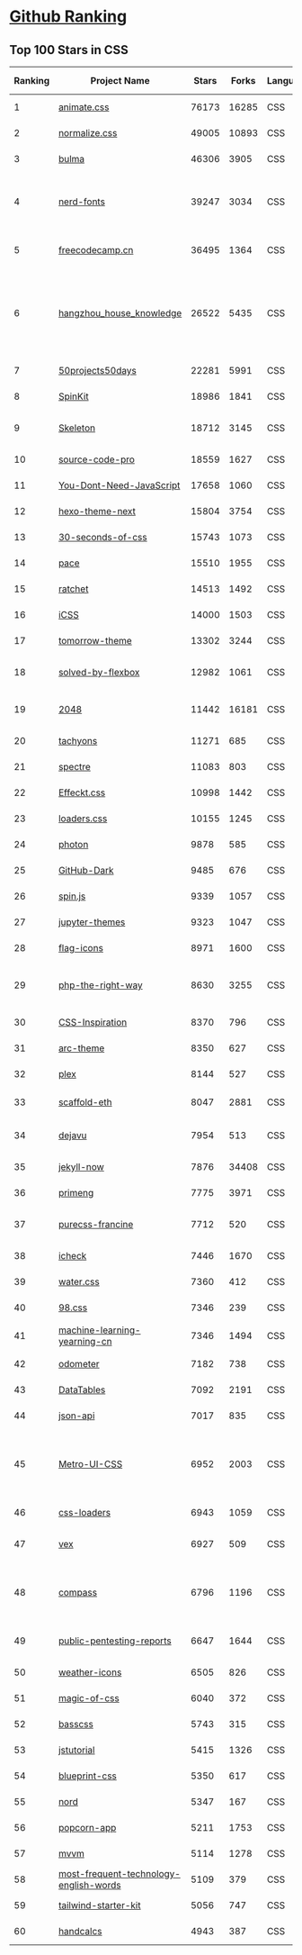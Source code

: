 [Github Ranking](../README.md)
==========

## Top 100 Stars in CSS

| Ranking | Project Name | Stars | Forks | Language | Open Issues | Description | Last Commit |
| ------- | ------------ | ----- | ----- | -------- | ----------- | ----------- | ----------- |
| 1 | [animate.css](https://github.com/animate-css/animate.css) | 76173 | 16285 | CSS | 21 | 🍿 A cross-browser library of CSS animations. As easy to use as an easy thing. | 2022-10-28T19:02:33Z |
| 2 | [normalize.css](https://github.com/necolas/normalize.css) | 49005 | 10893 | CSS | 41 | A modern alternative to CSS resets | 2022-06-11T00:15:12Z |
| 3 | [bulma](https://github.com/jgthms/bulma) | 46306 | 3905 | CSS | 162 | Modern CSS framework based on Flexbox | 2022-10-03T11:08:26Z |
| 4 | [nerd-fonts](https://github.com/ryanoasis/nerd-fonts) | 39247 | 3034 | CSS | 222 | Iconic font aggregator, collection, & patcher. 3,600+ icons, 50+ patched fonts: Hack, Source Code Pro, more. Glyph collections: Font Awesome, Material Design Icons, Octicons, & more | 2022-10-29T18:24:05Z |
| 5 | [freecodecamp.cn](https://github.com/FreeCodeCampChina/freecodecamp.cn) | 36495 | 1364 | CSS | 140 | FCC China open source codebase and curriculum. Learn to code and help nonprofits. | 2021-08-02T08:34:49Z |
| 6 | [hangzhou_house_knowledge](https://github.com/houshanren/hangzhou_house_knowledge) | 26522 | 5435 | CSS | 0 | 2017年买房经历总结出来的买房购房知识分享给大家，希望对大家有所帮助。买房不易，且买且珍惜。Sharing the knowledge of buy an own house that according  to the experience at hangzhou in 2017 to all the people. It's not easy to buy a own house, so I hope that it would be useful to everyone. | 2022-02-28T10:57:30Z |
| 7 | [50projects50days](https://github.com/bradtraversy/50projects50days) | 22281 | 5991 | CSS | 0 | 50+ mini web projects using HTML, CSS & JS | 2022-10-20T10:16:45Z |
| 8 | [SpinKit](https://github.com/tobiasahlin/SpinKit) | 18986 | 1841 | CSS | 5 | A collection of loading indicators animated with CSS | 2020-08-01T09:04:59Z |
| 9 | [Skeleton](https://github.com/dhg/Skeleton) | 18712 | 3145 | CSS | 74 | Skeleton: A Dead Simple, Responsive Boilerplate for Mobile-Friendly Development | 2022-07-29T11:09:39Z |
| 10 | [source-code-pro](https://github.com/adobe-fonts/source-code-pro) | 18559 | 1627 | CSS | 62 | Monospaced font family for user interface and coding environments | 2022-05-30T15:49:35Z |
| 11 | [You-Dont-Need-JavaScript](https://github.com/you-dont-need/You-Dont-Need-JavaScript) | 17658 | 1060 | CSS | 29 | CSS is powerful, you can do a lot of things without JS. | 2022-10-31T18:18:53Z |
| 12 | [hexo-theme-next](https://github.com/iissnan/hexo-theme-next) | 15804 | 3754 | CSS | 74 | Elegant theme for Hexo.  | 2022-02-24T01:59:52Z |
| 13 | [30-seconds-of-css](https://github.com/30-seconds/30-seconds-of-css) | 15743 | 1073 | CSS | 0 | Short CSS code snippets for all your development needs | 2022-10-29T13:17:30Z |
| 14 | [pace](https://github.com/CodeByZach/pace) | 15510 | 1955 | CSS | 283 | Automatically add a progress bar to your site. | 2022-08-15T23:50:10Z |
| 15 | [ratchet](https://github.com/twbs/ratchet) | 14513 | 1492 | CSS | 202 | Build mobile apps with simple HTML, CSS, and JavaScript components.  | 2021-05-26T13:51:40Z |
| 16 | [iCSS](https://github.com/chokcoco/iCSS) | 14000 | 1503 | CSS | 188 | 不止于 CSS | 2022-10-27T02:41:20Z |
| 17 | [tomorrow-theme](https://github.com/chriskempson/tomorrow-theme) | 13302 | 3244 | CSS | 0 | Tomorrow Theme | 2022-07-09T10:34:23Z |
| 18 | [solved-by-flexbox](https://github.com/philipwalton/solved-by-flexbox) | 12982 | 1061 | CSS | 22 | A showcase of problems once hard or impossible to solve with CSS alone, now made trivially easy with Flexbox. | 2022-07-20T02:40:52Z |
| 19 | [2048](https://github.com/gabrielecirulli/2048) | 11442 | 16181 | CSS | 60 | A small clone of 1024 (https://play.google.com/store/apps/details?id=com.veewo.a1024) | 2022-10-21T01:29:50Z |
| 20 | [tachyons](https://github.com/tachyons-css/tachyons) | 11271 | 685 | CSS | 73 | Functional css for humans | 2022-11-01T22:34:28Z |
| 21 | [spectre](https://github.com/picturepan2/spectre) | 11083 | 803 | CSS | 161 | Spectre.css - A Lightweight, Responsive and Modern CSS Framework | 2022-06-05T19:46:13Z |
| 22 | [Effeckt.css](https://github.com/h5bp/Effeckt.css) | 10998 | 1442 | CSS | 0 | This repo is archived. Thanks! | 2019-03-01T16:28:55Z |
| 23 | [loaders.css](https://github.com/ConnorAtherton/loaders.css) | 10155 | 1245 | CSS | 9 | Delightful, performance-focused pure css loading animations. | 2022-03-15T16:39:14Z |
| 24 | [photon](https://github.com/connors/photon) | 9878 | 585 | CSS | 66 | The fastest way to build beautiful Electron apps using simple HTML and CSS | 2022-10-23T10:19:31Z |
| 25 | [GitHub-Dark](https://github.com/StylishThemes/GitHub-Dark) | 9485 | 676 | CSS | 43 | :octocat: Dark GitHub style | 2022-11-01T02:42:46Z |
| 26 | [spin.js](https://github.com/fgnass/spin.js) | 9339 | 1057 | CSS | 12 | A spinning activity indicator | 2021-09-01T22:19:41Z |
| 27 | [jupyter-themes](https://github.com/dunovank/jupyter-themes) | 9323 | 1047 | CSS | 188 | Custom Jupyter Notebook Themes | 2022-10-17T19:47:53Z |
| 28 | [flag-icons](https://github.com/lipis/flag-icons) | 8971 | 1600 | CSS | 8 | :flags: A curated collection of all country flags in SVG — plus the CSS for easier integration | 2022-10-29T23:55:07Z |
| 29 | [php-the-right-way](https://github.com/codeguy/php-the-right-way) | 8630 | 3255 | CSS | 21 | An easy-to-read, quick reference for PHP best practices, accepted coding standards, and links to authoritative tutorials around the Web | 2022-10-30T14:46:54Z |
| 30 | [CSS-Inspiration](https://github.com/chokcoco/CSS-Inspiration) | 8370 | 796 | CSS | 355 | CSS Inspiration，在这里找到写 CSS 的灵感！ | 2022-07-03T09:54:55Z |
| 31 | [arc-theme](https://github.com/horst3180/arc-theme) | 8350 | 627 | CSS | 175 | A flat theme with transparent elements | 2021-02-22T01:52:31Z |
| 32 | [plex](https://github.com/IBM/plex) | 8144 | 527 | CSS | 49 | The package of IBM’s typeface, IBM Plex. | 2022-09-17T04:14:00Z |
| 33 | [scaffold-eth](https://github.com/scaffold-eth/scaffold-eth) | 8047 | 2881 | CSS | 30 | 🏗 forkable Ethereum dev stack focused on fast product iterations  | 2022-10-30T13:38:56Z |
| 34 | [dejavu](https://github.com/appbaseio/dejavu) | 7954 | 513 | CSS | 49 | The Missing Web UI for Elasticsearch: Import, browse and edit data with rich filters and query views, create search UIs visually. | 2022-08-06T13:04:07Z |
| 35 | [jekyll-now](https://github.com/barryclark/jekyll-now) | 7876 | 34408 | CSS | 143 | Build a Jekyll blog in minutes, without touching the command line. | 2022-11-01T19:15:59Z |
| 36 | [primeng](https://github.com/primefaces/primeng) | 7775 | 3971 | CSS | 1237 | The Most Complete Angular UI Component Library | 2022-11-01T14:29:45Z |
| 37 | [purecss-francine](https://github.com/cyanharlow/purecss-francine) | 7712 | 520 | CSS | 44 | HTML/CSS drawing in the style of an 18th-century oil painting. Hand-coded entirely in HTML & CSS. | 2022-08-18T09:48:16Z |
| 38 | [icheck](https://github.com/dargullin/icheck) | 7446 | 1670 | CSS | 164 | Highly customizable checkboxes and radio buttons (jQuery & Zepto) | 2020-12-19T03:59:54Z |
| 39 | [water.css](https://github.com/kognise/water.css) | 7360 | 412 | CSS | 24 | A drop-in collection of CSS styles to make simple websites just a little nicer | 2022-10-31T16:42:49Z |
| 40 | [98.css](https://github.com/jdan/98.css) | 7346 | 239 | CSS | 24 | A design system for building faithful recreations of old UIs | 2022-10-29T16:04:11Z |
| 41 | [machine-learning-yearning-cn](https://github.com/deeplearning-ai/machine-learning-yearning-cn) | 7346 | 1494 | CSS | 1 | Machine Learning Yearning 中文版 - 《机器学习训练秘籍》 - Andrew Ng 著 | 2022-10-06T01:16:28Z |
| 42 | [odometer](https://github.com/HubSpot/odometer) | 7182 | 738 | CSS | 78 | Smoothly transitions numbers with ease. #hubspot-open-source | 2018-06-30T03:01:51Z |
| 43 | [DataTables](https://github.com/DataTables/DataTables) | 7092 | 2191 | CSS | 0 | Tables plug-in for jQuery | 2022-01-25T11:01:31Z |
| 44 | [json-api](https://github.com/json-api/json-api) | 7017 | 835 | CSS | 113 | A specification for building JSON APIs | 2022-11-01T17:52:25Z |
| 45 | [Metro-UI-CSS](https://github.com/olton/Metro-UI-CSS) | 6952 | 2003 | CSS | 58 | Impressive component library for expressive web development! Build responsive projects on the web with the first front-end component library in Metro Style. And now there are even more opportunities every day! | 2022-11-01T12:23:26Z |
| 46 | [css-loaders](https://github.com/lukehaas/css-loaders) | 6943 | 1059 | CSS | 10 | A collection of loading spinners animated with CSS | 2021-09-30T19:04:00Z |
| 47 | [vex](https://github.com/HubSpot/vex) | 6927 | 509 | CSS | 50 | A modern dialog library which is highly configurable and easy to style. #hubspot-open-source | 2020-09-18T20:37:02Z |
| 48 | [compass](https://github.com/Compass/compass) | 6796 | 1196 | CSS | 417 | Compass is no longer actively maintained. Compass is a Stylesheet Authoring Environment that makes your website design simpler to implement and easier to maintain. | 2022-09-12T18:04:40Z |
| 49 | [public-pentesting-reports](https://github.com/juliocesarfort/public-pentesting-reports) | 6647 | 1644 | CSS | 7 | A list of public penetration test reports published by several consulting firms and academic security groups. | 2022-10-20T22:48:32Z |
| 50 | [weather-icons](https://github.com/erikflowers/weather-icons) | 6505 | 826 | CSS | 83 | 215 Weather Themed Icons and CSS | 2022-07-05T22:48:53Z |
| 51 | [magic-of-css](https://github.com/adamschwartz/magic-of-css) | 6040 | 372 | CSS | 8 | A CSS course to turn you into a magician. | 2022-09-24T17:12:46Z |
| 52 | [basscss](https://github.com/basscss/basscss) | 5743 | 315 | CSS | 17 | Low-level CSS Toolkit – the original Functional/Utility/Atomic CSS library | 2022-10-29T10:55:14Z |
| 53 | [jstutorial](https://github.com/ruanyf/jstutorial) | 5415 | 1326 | CSS | 0 | Javascript tutorial book | 2022-06-11T07:31:28Z |
| 54 | [blueprint-css](https://github.com/joshuaclayton/blueprint-css) | 5350 | 617 | CSS | 0 | A CSS framework that aims to cut down on your CSS development time | 2016-06-27T05:08:49Z |
| 55 | [nord](https://github.com/arcticicestudio/nord) | 5347 | 167 | CSS | 76 | An arctic, north-bluish color palette. | 2021-10-19T18:50:11Z |
| 56 | [popcorn-app](https://github.com/popcorn-time/popcorn-app) | 5211 | 1753 | CSS | 0 | An experiment using the peerflix module of nodejs and connecting a bunch of APIs. | 2020-10-01T13:17:09Z |
| 57 | [mvvm](https://github.com/DMQ/mvvm) | 5114 | 1278 | CSS | 11 | 剖析vue实现原理，自己动手实现mvvm | 2021-06-08T05:52:45Z |
| 58 | [most-frequent-technology-english-words](https://github.com/Wei-Xia/most-frequent-technology-english-words) | 5109 | 379 | CSS | 0 | 程序员工作中常见的英语词汇 | 2022-10-08T09:10:43Z |
| 59 | [tailwind-starter-kit](https://github.com/creativetimofficial/tailwind-starter-kit) | 5056 | 747 | CSS | 15 | Tailwind Starter Kit a beautiful extension for TailwindCSS, Free and Open Source | 2022-07-19T01:54:48Z |
| 60 | [handcalcs](https://github.com/connorferster/handcalcs) | 4943 | 387 | CSS | 43 | Python library for converting Python calculations into rendered latex. | 2022-09-28T05:29:42Z |

